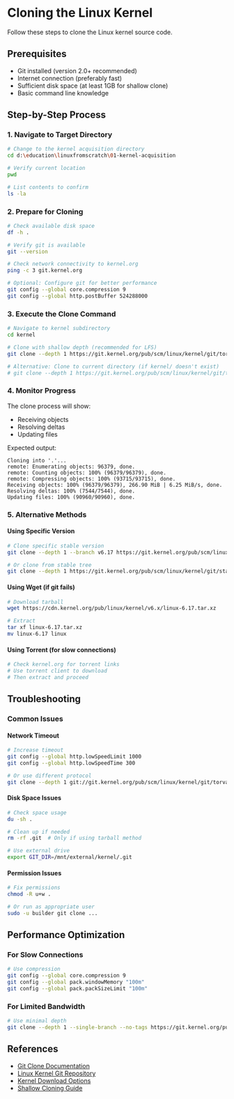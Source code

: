 # Cloning the Linux Kernel

Follow these steps to clone the Linux kernel source code.

## Prerequisites

- Git installed (version 2.0+ recommended)
- Internet connection (preferably fast)
- Sufficient disk space (at least 1GB for shallow clone)
- Basic command line knowledge

## Step-by-Step Process

### 1. Navigate to Target Directory

```bash
# Change to the kernel acquisition directory
cd d:\education\linuxfromscratch\01-kernel-acquisition

# Verify current location
pwd

# List contents to confirm
ls -la
```

### 2. Prepare for Cloning

```bash
# Check available disk space
df -h .

# Verify git is available
git --version

# Check network connectivity to kernel.org
ping -c 3 git.kernel.org

# Optional: Configure git for better performance
git config --global core.compression 9
git config --global http.postBuffer 524288000
```

### 3. Execute the Clone Command

```bash
# Navigate to kernel subdirectory
cd kernel

# Clone with shallow depth (recommended for LFS)
git clone --depth 1 https://git.kernel.org/pub/scm/linux/kernel/git/torvalds/linux.git .

# Alternative: Clone to current directory (if kernel/ doesn't exist)
# git clone --depth 1 https://git.kernel.org/pub/scm/linux/kernel/git/torvalds/linux.git .
```

### 4. Monitor Progress

The clone process will show:

- Receiving objects
- Resolving deltas
- Updating files

Expected output:

```
Cloning into '.'...
remote: Enumerating objects: 96379, done.
remote: Counting objects: 100% (96379/96379), done.
remote: Compressing objects: 100% (93715/93715), done.
Receiving objects: 100% (96379/96379), 266.90 MiB | 6.25 MiB/s, done.
Resolving deltas: 100% (7544/7544), done.
Updating files: 100% (90960/90960), done.
```

### 5. Alternative Methods

#### Using Specific Version

```bash
# Clone specific stable version
git clone --depth 1 --branch v6.17 https://git.kernel.org/pub/scm/linux/kernel/git/torvalds/linux.git .

# Or clone from stable tree
git clone --depth 1 https://git.kernel.org/pub/scm/linux/kernel/git/stable/linux.git .
```

#### Using Wget (if git fails)

```bash
# Download tarball
wget https://cdn.kernel.org/pub/linux/kernel/v6.x/linux-6.17.tar.xz

# Extract
tar xf linux-6.17.tar.xz
mv linux-6.17 linux
```

#### Using Torrent (for slow connections)

```bash
# Check kernel.org for torrent links
# Use torrent client to download
# Then extract and proceed
```

## Troubleshooting

### Common Issues

#### Network Timeout

```bash
# Increase timeout
git config --global http.lowSpeedLimit 1000
git config --global http.lowSpeedTime 300

# Or use different protocol
git clone --depth 1 git://git.kernel.org/pub/scm/linux/kernel/git/torvalds/linux.git .
```

#### Disk Space Issues

```bash
# Check space usage
du -sh .

# Clean up if needed
rm -rf .git  # Only if using tarball method

# Use external drive
export GIT_DIR=/mnt/external/kernel/.git
```

#### Permission Issues

```bash
# Fix permissions
chmod -R u+w .

# Or run as appropriate user
sudo -u builder git clone ...
```

## Performance Optimization

### For Slow Connections

```bash
# Use compression
git config --global core.compression 9
git config --global pack.windowMemory "100m"
git config --global pack.packSizeLimit "100m"
```

### For Limited Bandwidth

```bash
# Use minimal depth
git clone --depth 1 --single-branch --no-tags https://git.kernel.org/pub/scm/linux/kernel/git/torvalds/linux.git .
```

## References

- [Git Clone Documentation](https://git-scm.com/docs/git-clone)
- [Linux Kernel Git Repository](https://git.kernel.org/pub/scm/linux/kernel/git/torvalds/linux.git/)
- [Kernel Download Options](https://www.kernel.org/)
- [Shallow Cloning Guide](https://git-scm.com/docs/git-clone#Documentation/git-clone.txt---depth)
